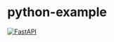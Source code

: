 # python-example
[![FastAPI](https://github.com/Nishikoh/python-example/actions/workflows/fast-api.yml/badge.svg?branch=master)](https://github.com/Nishikoh/python-example/actions/workflows/fast-api.yml)

